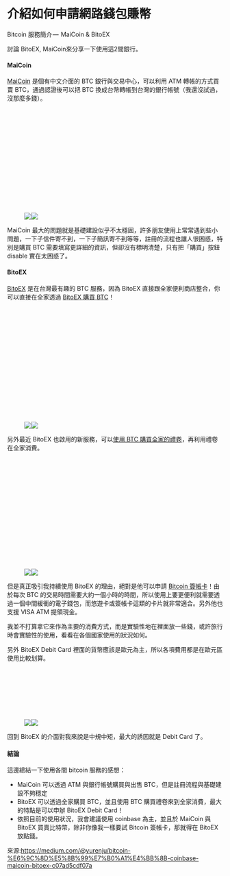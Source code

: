 # 介紹如何申請網路錢包賺幣
Bitcoin 服務簡介 —  MaiCoin &amp; BitoEX</h1><p name="b8f6" id="b8f6" class="graf graf--p graf-after--h3">討論  BitoEX, MaiCoin來分享一下使用這2間銀行。</p><h4 name="f807" id="f807" class="graf graf--h4 graf-after--p">MaiCoin</h4><p name="b2f9" id="b2f9" class="graf graf--p graf-after--h4"><a href="https://www.maicoin.com" data-href="https://www.maicoin.com" class="markup--anchor markup--p-anchor" rel="nofollow noopener" target="_blank">MaiCoin</a> 是個有中文介面的 BTC 銀行與交易中心，可以利用 ATM 轉帳的方式買賣 BTC，通過認證後可以把 BTC 換成台幣轉帳到台灣的銀行帳號（我還沒試過，沒那麼多錢）。</p><figure name="4cb6" id="4cb6" class="graf graf--figure graf-after--p"><div class="aspectRatioPlaceholder is-locked" style="max-width: 700px; max-height: 403px;"><div class="aspectRatioPlaceholder-fill" style="padding-bottom: 57.599999999999994%;"></div><div class="progressiveMedia js-progressiveMedia graf-image" data-image-id="1*TgAUYijNpGhWXk_B0NFb0w.png" data-width="998" data-height="575" data-action="zoom" data-action-value="1*TgAUYijNpGhWXk_B0NFb0w.png"><img src="https://cdn-images-1.medium.com/freeze/max/30/1*TgAUYijNpGhWXk_B0NFb0w.png?q=20" crossorigin="anonymous" class="progressiveMedia-thumbnail js-progressiveMedia-thumbnail"><canvas class="progressiveMedia-canvas js-progressiveMedia-canvas"></canvas><img class="progressiveMedia-image js-progressiveMedia-image" data-src="https://cdn-images-1.medium.com/max/800/1*TgAUYijNpGhWXk_B0NFb0w.png"><noscript class="js-progressiveMedia-inner"><img class="progressiveMedia-noscript js-progressiveMedia-inner" src="https://cdn-images-1.medium.com/max/800/1*TgAUYijNpGhWXk_B0NFb0w.png"></noscript></div></div></figure></div></div></figure><p name="935a" id="935a" class="graf graf--p graf-after--figure">MaiCoin 最大的問題就是基礎建設似乎不太穩固，許多朋友使用上常常遇到些小問題，一下子信件寄不到，一下子簡訊寄不到等等，註冊的流程也讓人很困惑，特別是購買 BTC 需要填寫更詳細的資訊，但卻沒有標明清楚，只有把「購買」按鈕 disable 實在太困惑了。</p><h4 name="3fcf" id="3fcf" class="graf graf--h4 graf-after--p">BitoEX</h4><p name="bf8b" id="bf8b" class="graf graf--p graf-after--h4"><a href="https://www.bitoex.com/" data-href="https://www.bitoex.com/" class="markup--anchor markup--p-anchor" rel="nofollow noopener" target="_blank">BitoEX</a> 是在台灣最有趣的 BTC 服務，因為 BitoEX 直接跟全家便利商店整合，你可以直接在全家透過 <a href="https://www.bitoex.com/fami?locale=zh-tw" data-href="https://www.bitoex.com/fami?locale=zh-tw" class="markup--anchor markup--p-anchor" rel="nofollow noopener" target="_blank">BitoEX 購買 BTC</a>！</p><figure name="45d2" id="45d2" class="graf graf--figure graf-after--p"><div class="aspectRatioPlaceholder is-locked" style="max-width: 700px; max-height: 443px;"><div class="aspectRatioPlaceholder-fill" style="padding-bottom: 63.3%;"></div><div class="progressiveMedia js-progressiveMedia graf-image" data-image-id="1*YkX7h_xySOq1gitI81Eaig.png" data-width="2090" data-height="1324" data-action="zoom" data-action-value="1*YkX7h_xySOq1gitI81Eaig.png"><img src="https://cdn-images-1.medium.com/freeze/max/30/1*YkX7h_xySOq1gitI81Eaig.png?q=20" crossorigin="anonymous" class="progressiveMedia-thumbnail js-progressiveMedia-thumbnail"><canvas class="progressiveMedia-canvas js-progressiveMedia-canvas"></canvas><img class="progressiveMedia-image js-progressiveMedia-image" data-src="https://cdn-images-1.medium.com/max/800/1*YkX7h_xySOq1gitI81Eaig.png"><noscript class="js-progressiveMedia-inner"><img class="progressiveMedia-noscript js-progressiveMedia-inner" src="https://cdn-images-1.medium.com/max/800/1*YkX7h_xySOq1gitI81Eaig.png"></noscript></div></div></figure><p name="e9c8" id="e9c8" class="graf graf--p graf-after--figure">另外最近 BitoEX 也啟用的新服務，可以<a href="https://www.bitoex.com/fami_coupon?locale=zh-tw" data-href="https://www.bitoex.com/fami_coupon?locale=zh-tw" class="markup--anchor markup--p-anchor" rel="nofollow noopener" target="_blank">使用 BTC 購買全家的禮卷</a>，再利用禮卷在全家消費。</p><figure name="1ca6" id="1ca6" class="graf graf--figure graf-after--p"><div class="aspectRatioPlaceholder is-locked" style="max-width: 700px; max-height: 428px;"><div class="aspectRatioPlaceholder-fill" style="padding-bottom: 61.1%;"></div><div class="progressiveMedia js-progressiveMedia graf-image" data-image-id="1*-HQ21ke8g4bgGaYi-YeuuQ.png" data-width="1080" data-height="660" data-action="zoom" data-action-value="1*-HQ21ke8g4bgGaYi-YeuuQ.png"><img src="https://cdn-images-1.medium.com/freeze/max/30/1*-HQ21ke8g4bgGaYi-YeuuQ.png?q=20" crossorigin="anonymous" class="progressiveMedia-thumbnail js-progressiveMedia-thumbnail"><canvas class="progressiveMedia-canvas js-progressiveMedia-canvas"></canvas><img class="progressiveMedia-image js-progressiveMedia-image" data-src="https://cdn-images-1.medium.com/max/800/1*-HQ21ke8g4bgGaYi-YeuuQ.png"><noscript class="js-progressiveMedia-inner"><img class="progressiveMedia-noscript js-progressiveMedia-inner" src="https://cdn-images-1.medium.com/max/800/1*-HQ21ke8g4bgGaYi-YeuuQ.png"></noscript></div></div></figure><p name="6247" id="6247" class="graf graf--p graf-after--figure">但是真正吸引我持續使用 BitoEX 的理由，絕對是他可以申請 <a href="https://www.bitoex.com/services/debitcard?locale=zh-tw" data-href="https://www.bitoex.com/services/debitcard?locale=zh-tw" class="markup--anchor markup--p-anchor" rel="nofollow noopener" target="_blank">Bitcoin 簽帳卡</a>！由於每次 BTC 的交易時間需要大約一個小時的時間，所以使用上要更便利就需要透過一個中間緩衝的電子錢包，而悠遊卡或簽帳卡這類的卡片就非常適合。另外他也支援 VISA ATM 提領現金。</p><p name="d678" id="d678" class="graf graf--p graf-after--p">我並不打算拿它來作為主要的消費方式，而是實驗性地在裡面放一些錢，或許旅行時會實驗性的使用，看看在各個國家使用的狀況如何。</p><p name="2b25" id="2b25" class="graf graf--p graf-after--p">另外 BitoEX Debit Card 裡面的貨幣應該是歐元為主，所以各項費用都是在歐元區使用比較划算。</p><figure name="07e3" id="07e3" class="graf graf--figure graf-after--p"><div class="aspectRatioPlaceholder is-locked" style="max-width: 700px; max-height: 197px;"><div class="aspectRatioPlaceholder-fill" style="padding-bottom: 28.1%;"></div><div class="progressiveMedia js-progressiveMedia graf-image" data-image-id="1*hdHASliRM3mN914_5fjytQ.png" data-width="928" data-height="261" data-action="zoom" data-action-value="1*hdHASliRM3mN914_5fjytQ.png"><img src="https://cdn-images-1.medium.com/freeze/max/30/1*hdHASliRM3mN914_5fjytQ.png?q=20" crossorigin="anonymous" class="progressiveMedia-thumbnail js-progressiveMedia-thumbnail"><canvas class="progressiveMedia-canvas js-progressiveMedia-canvas"></canvas><img class="progressiveMedia-image js-progressiveMedia-image" data-src="https://cdn-images-1.medium.com/max/800/1*hdHASliRM3mN914_5fjytQ.png"><noscript class="js-progressiveMedia-inner"><img class="progressiveMedia-noscript js-progressiveMedia-inner" src="https://cdn-images-1.medium.com/max/800/1*hdHASliRM3mN914_5fjytQ.png"></noscript></div></div></figure><p name="a887" id="a887" class="graf graf--p graf-after--figure">回到 BitoEX 的介面對我來說是中規中矩，最大的誘因就是 Debit Card 了。</p><h4 name="3d04" id="3d04" class="graf graf--h4 graf-after--p">結論</h4><p name="7e22" id="7e22" class="graf graf--p graf-after--h4">這邊總結一下使用各間 bitcoin 服務的感想：</p><ul class="postList"><li name="3e0b" id="3e0b" class="graf graf--li graf-after--li">MaiCoin 可以透過 ATM 與銀行帳號購買與出售 BTC，但是註冊流程與基礎建設不夠穩定</li><li name="7497" id="7497" class="graf graf--li graf-after--li">BitoEX 可以透過全家購買 BTC，並且使用 BTC 購買禮卷來到全家消費，最大的特點是可以申辦 BitoEX Debit Card！</li><li name="dfb0" id="dfb0" class="graf graf--li graf-after--li">依照目前的使用狀況，我會建議使用 coinbase 為主，並且於 MaiCoin 與 BitoEX 買賣比特幣，除非你像我一樣要試 Bitcoin 簽帳卡，那就得在 BitoEX 放點錢。</li></ul>

來源:https://medium.com/@yurenju/bitcoin-%E6%9C%8D%E5%8B%99%E7%B0%A1%E4%BB%8B-coinbase-maicoin-bitoex-c07ad5cdf07a
